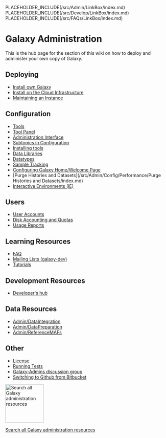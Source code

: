 PLACEHOLDER_INCLUDE(/src/Admin/LinkBox/index.md)
PLACEHOLDER_INCLUDE(/src/Develop/LinkBox/index.md)
PLACEHOLDER_INCLUDE(/src/FAQs/LinkBox/index.md)

# Galaxy Administration

This is the hub page for the section of this wiki on how to deploy and administer your own copy of Galaxy.

## Deploying

* [Install own Galaxy](/src/Admin/GetGalaxy/index.md)
* [Install on the Cloud Infrastructure](/src/CloudMan/index.md)
* [Maintaining an Instance](/src/Admin/Maintenance/index.md)

## Configuration

* [Tools](/src/Admin/Tools/index.md)
* [Tool Panel](/src/Admin/ToolPanel/index.md)
* [Administration Interface](/src/Admin/Interface/index.md)
* [Subtopics in Configuration](/src/Admin/Config/index.md)
* [Installing tools](/src/Admin/Tools/AddToolFromToolShedTutorial/index.md)
* [Data Libraries](/src/Admin/DataLibraries/index.md)
* [Datatypes](/src/Admin/Datatypes/index.md)
* [Sample Tracking](/src/Admin/SampleTracking/index.md)
* [Configuring Galaxy Home/Welcome Page](/src/Admin/GalaxyWelcomePage/index.md)
* [Purge Histories and Datasets](/src/Admin/Config/Performance/Purge Histories and Datasets/index.md)
* [Interactive Environments (IE)](/src/Admin/GIEs/index.md)

## Users

* [User Accounts](/src/Admin/UserAccounts/index.md)
* [Disk Accounting and Quotas](/src/Admin/DiskQuotas/index.md)
* [Usage Reports](/src/Admin/UsageReports/index.md)

## Learning Resources

* [FAQ](/src/Admin/FAQ/index.md)
* [Mailing Lists (galaxy-dev)](/src/MailingLists/index.md)
* [Tutorials](/src/Admin/Training/index.md)

## Development Resources

* [Developer's hub](/src/Develop/index.md)

## Data Resources

* [Admin/DataIntegration](/src/Admin/DataIntegration/index.md)
* [Admin/DataPreparation](/src/Admin/DataPreparation/index.md)
* [Admin/ReferenceMAFs](/src/Admin/ReferenceMAFs/index.md)

## Other

* [License](/src/Admin/License/index.md)
* [Running Tests](/src/Admin/RunningTests/index.md)
* [Galaxy-Admins discussion group](/src/Community/GalaxyAdmins/index.md)
* [Switching to Github from Bitbucket](/src/Admin/SwitchingToGithubFromBitbucket/index.md)

<div class='center'>
<a href='http://galaxyproject.org/search/getgalaxy'><img src="/src/images/Logos/GetGalaxySearch.png" alt="Search all Galaxy administration resources" width="120" /></a>

[Search all Galaxy administration resources](http://galaxyproject.org/search/getgalaxy)
</div>
